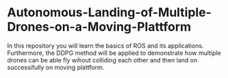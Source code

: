 # Autonomous-Landing-of-Multiple-Drones-on-a-Moving-Plattform
In this repository you will learn the basics of ROS and its applications. Furthermore, the DDPG method will be applied to demonstrate how multiple drones can be able fly wihout colliding each other and then land on successifully on moving plattform.
